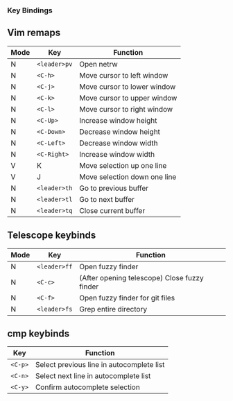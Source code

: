### Key Bindings
## Vim remaps
| Mode | Key | Function |
| ---- | --- | -------- |
| N | `<leader>pv` | Open netrw |
| N | `<C-h>` | Move cursor to left window |
| N | `<C-j>` | Move cursor to lower window |
| N | `<C-k>` | Move cursor to upper window |
| N | `<C-l>` | Move cursor to right window |
| N | `<C-Up>` | Increase window height |
| N | `<C-Down>` | Decrease window height |
| N | `<C-Left>` | Decrease window width |
| N | `<C-Right>` | Increase window width |
| V | K | Move selection up one line |
| V | J | Move selection down one line |
| N | `<leader>th` | Go to previous buffer |
| N | `<leader>tl` | Go to next buffer |
| N | `<leader>tq` | Close current buffer |
## Telescope keybinds
| Mode | Key | Function |
| ---- | --- | -------- |
| N | `<leader>ff` | Open fuzzy finder |
| N | `<C-c>` | (After opening telescope) Close fuzzy finder |
| N | `<C-f>` | Open fuzzy finder for git files |
| N | `<leader>fs` | Grep entire directory |
## cmp keybinds
| Key | Function |
| --- | -------- |
| `<C-p>` | Select previous line in autocomplete list |
| `<C-n>` | Select next line in autocomplete list |
| `<C-y>` | Confirm autocomplete selection |
